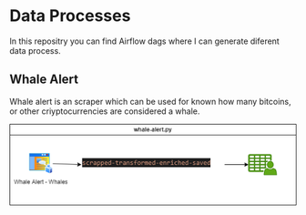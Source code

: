 # Data Processes 

In this repositry you can find Airflow dags where I can generate diferent data process.

## Whale Alert 

Whale alert is an scraper which can be used for known how many bitcoins, or other criyptocurrencies are considered a whale.

![](whale-alert.png) 